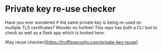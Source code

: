 # Private key re-use checker 

Have you ever wondered if the same private key is being re-used on multiple TLS certifcates? Wonder no further! This repo has both a CLI tool to check as well as a flask app which is hosted here:

(Key reuse checker)[https://trufflesecurity.com/private-key-reuse]
